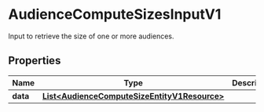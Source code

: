 

# AudienceComputeSizesInputV1

Input to retrieve the size of one or more audiences.

## Properties

Name | Type | Description | Notes
------------ | ------------- | ------------- | -------------
**data** | [**List&lt;AudienceComputeSizeEntityV1Resource&gt;**](AudienceComputeSizeEntityV1Resource.md) |  |  [optional]



